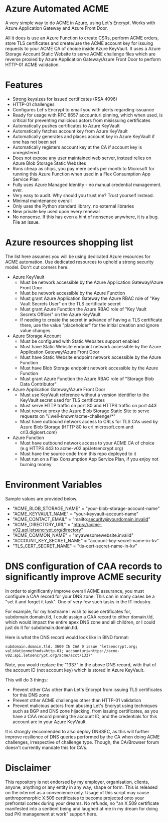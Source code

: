 # Azure Automated ACME

A very simple way to do ACME in Azure, using Let's Encrypt. Works with Azure Application Gateway and Azure Front Door.

All it does is use an Azure Function to create CSRs, perform ACME orders, store TLS certificates and create/use the ACME account key for issuing requests to your ACME CA of choice inside Azure KeyVault. It uses a Azure Storage Account Static Website to serve ACME challenge files which are reverse proxied by Azure Application Gateway/Azure Front Door to perform HTTP-01 ACME validation.

# Features

- Strong keysizes for issued certificates (RSA 4096)
- HTTP-01 challenges
- Configures Let's Encrypt to email you with alerts regarding issuance
- Ready for usage with RFC 8657 accounturi pinning, which when used, is critical for preventing malicious actors from misissuing certificates
- Automatically pushes certificates to Azure KeyVault
- Automatically fetches account key from Azure KeyVault
- Automatically generates and places account key in Azure KeyVault if one has not been set
- Automatically registers account key at the CA if account key is unregistered
- Does not expose any user maintained web server, instead relies on Azure Blob Storage Static Websites
- Runs cheap as chips, you pay mere cents per month to Microsoft for running this Azure Function when used in a Flex Consumption App Service Plan
- Fully uses Azure Managed Identity - no manual credential management. ever.
- Very easy to audit. Why should you trust me? Trust yourself instead.
- Minimal maintenance overall
- Only uses the Python standard library, no external libraries
- New private key used upon every renewal
- No nonsense. If this has even a hint of nonsense anywhere, it is a bug. File an issue.

# Azure resources shopping list

The list here assumes you will be using dedicated Azure resources for ACME automation. Use dedicated resources to uphold a strong security model. Don't cut corners here.

- Azure KeyVault
   - Must be network accessible by the Azure Application Gateway/Azure Front Door
   - Must be network accessible by the Azure Function
   - Must grant Azure Application Gateway the Azure RBAC role of "Key Vault Secrets User" on the TLS certificate secret
   - Must grant Azure Function the Azure RBAC role of "Key Vault Secrets Officer" on the Azure KeyVault
   - If needing to create the secret in advance of having a TLS certificate there, use the value "placeholder" for the initial creation and ignore value changes
- Azure Storage Account
   - Must be configured with Static Websites support enabled
   - Must have Static Website endpoint network accessible by the Azure Application Gateway/Azure Front Door
   - Must have Static Website endpoint network accessible by the Azure Function
   - Must have Blob Storage endpoint network accessible by the Azure Function
   - Must grant Azure Function the Azure RBAC role of "Storage Blob Data Contributor"
- Azure Application Gateway/Azure Front Door
   - Must use KeyVault reference without a version identifier to the KeyVault secret used for TLS certificates
   - Must serve HTTP traffic on port 80 and HTTPS traffic on port 443
   - Must reverse proxy the Azure Blob Storage Static Site to serve requests on "/.well-known/acme-challenge/*"
   - Must have outbound network access to CRLs for TLS CAs used by Azure Blob Storage (HTTP 80 to crl.microsoft.com and crl3.digicert.com)
- Azure Function
   - Must have outbound network access to your ACME CA of choice (e.g HTTPS 443 to acme-v02.api.letsencrypt.org)
   - Must have the source code from this repo deployed to it
   - Must run on a Flex Consumption App Service Plan, if you enjoy not burning money

# Environment Variables

Sample values are provided below.

- "ACME_BLOB_STORAGE_NAME"   = "your-blob-storage-account-name"
- "ACME_KEYVAULT_NAME"       = "your-keyvault-account-name"
- "ACME_CONTACT_EMAIL"       = "mailto:security@yourdomain.invalid"
- "ACME_DIRECTORY_URL"       = "https://acme-v02.api.letsencrypt.org/directory"
- "ACME_COMMON_NAME"         = "myawesomewebsite.invalid"
- "ACCOUNT_KEY_SECRET_NAME"  = "account-key-secret-name-in-kv"
- "TLS_CERT_SECRET_NAME"     = "tls-cert-secret-name-in-kv"

# DNS configuration of CAA records to significantly improve ACME security

In order to significantly improve overall ACME assurance, you must configure a CAA record for your DNS zone. This can in many cases be a "set it and forget it task". One of very few such tasks in the IT industry.

For example, for my hostname I wish to issue certificates for, subdomain.domain.tld, I could assign a CAA record to either domain.tld, which would impact the entire apex DNS zone and all children, or I could just do it for subdomain.domain.tld.

Here is what the DNS record would look like in BIND format:

```subdomain.domain.tld. 3600 IN CAA 0 issue "letsencrypt.org; validationmethods=http-01; accounturi=https://acme-v02.api.letsencrypt.org/acme/acct/1337"```

Note, you would replace the "1337" in the above DNS record, with that of the account ID (not account key) which is stored in Azure KeyVault.

This will do 3 things:

- Prevent other CAs other than Let's Encrypt from issuing TLS certificates for this DNS zone
- Prevent other ACME challenges other than HTTP-01 validation
- Prevent malicious actors from abusing Let's Encrypt using techniques such as BGP and DNS zone hijacking, from issuing certificates, as you have a CAA record pinning the account ID, and the credentials for this account are in your Azure KeyVault

It is strongly reccomended to also deploy DNSSEC, as this will further improve resilience of DNS queries performed by the CA when doing ACME challenges, irrespective of challenge type. Though, the CA/Browser forum doesn't currently mandate this for CA's.

# Disclaimer

This repository is not endorsed by my employer, organisation, clients, anyone, anything or any entity in any way, shape or form. This is released on the internet as a convenience only. Usage of this script may cause anthropomorphic X.509 certificates to become projected onto your prefrontal cortex during your dreams. No refunds, no "an X.509 certificate manifested into a sentient being and laughed at me in my dream for doing bad PKI management at work" support here.
